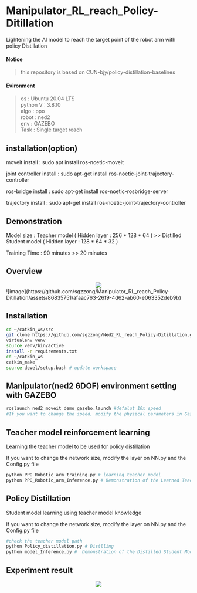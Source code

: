 # Manipulator_RL_reach_Policy-Ditillation
Lightening the AI model to reach the target point of the robot arm with policy Distillation

#### Notice
>this repository is based on CUN-bjy/policy-distillation-baselines

#### Evironment
>os : Ubuntu 20.04 LTS<br/>
>python V : 3.8.10<br/>
>algo : ppo<br/>
>robot : ned2<br/>
>env : GAZEBO<br/>
>Task : Single target reach

## installation(option)
moveit install : sudo apt install ros-noetic-moveit

joint controller install : sudo apt-get install ros-noetic-joint-trajectory-controller

ros-bridge install : sudo apt-get install ros-noetic-rosbridge-server

trajectory install : sudo apt-get install ros-noetic-joint-trajectory-controller

## Demonstration
Model size : Teacher model ( Hidden layer : 256 * 128 * 64 ) >> Distilled Student model ( Hidden layer : 128 * 64 * 32 )

Training Time : 90 minutes >> 20 minutes

## Overview
<div align="center">
  <img src="https://github.com/sgzzong/Ned2_RL_reach_Policy-Ditillation/assets/86835751/15bff64d-5b06-407f-8641-da0caa9d2e78">
</div>
![image](https://github.com/sgzzong/Manipulator_RL_reach_Policy-Ditillation/assets/86835751/afaac763-26f9-4d62-ab60-e063352deb9b)

## Installation
  ```bash
  cd ~/catkin_ws/src
  git clone https://github.com/sgzzong/Ned2_RL_reach_Policy-Ditillation.git
  virtualenv venv
  source venv/bin/active
  install -r requirements.txt
  cd ~/catkin_ws
  catkin_make
  source devel/setup.bash # update workspace
  ```

## Manipulator(ned2 6DOF) environment setting with GAZEBO
```bash
roslaunch ned2_moveit demo_gazebo.launch #defalut 10x speed
#If you want to change the speed, modify the physical parameters in Gazebo
```
## Teacher model reinforcement learning
Learning the teacher model to be used for policy distillation

If you want to change the network size, modify the layer on NN.py and the Config.py file
```bash
python PPO_Robotic_arm_training.py # learning teacher model
python PPO_Robotic_arm_Inference.py # Demonstration of the Learned Teacher Model
```

## Policy Distillation
Student model learning using teacher model knowledge

If you want to change the network size, modify the layer on NN.py and the Config.py file

```bash
#check the teacher model path
python Policy_distillation.py # Distlling
python model_Inference.py #  Demonstration of the Distilled Student Model
```
## Experiment result
<div align="center">
  <img src="https://github.com/sgzzong/Manipulator_RL_reach_Policy-Ditillation/assets/86835751/ef7a1b23-c5e6-40bf-97b8-4978311be200">
</div>
